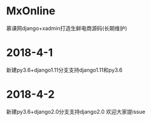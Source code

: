 # MxOnline
慕课网django+xadmin打造生鲜电商源码(长期维护)

# 2018-4-1 
  
  新建py3.6+django1.11分支支持django1.11和py3.6

# 2018-4-2 
  
  新建py3.6+django2.0分支支持django2.0 欢迎大家提issue
